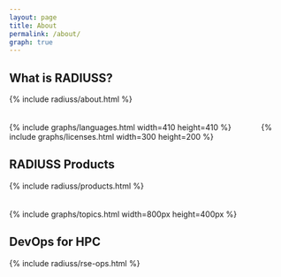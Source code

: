 ```yaml
---
layout: page
title: About
permalink: /about/
graph: true
---
```



## What is RADIUSS?

{% include radiuss/about.html %}

<div class="row" style="padding-top:20px; flex-direction:row">
    <div class="col-md-12" style="flex-direction:row">
    {% include graphs/languages.html width=410 height=410 %}<span style="padding-left:50px">
    {% include graphs/licenses.html width=300 height=200 %}
    </span>
    </div>
</div>

## RADIUSS Products

{% include radiuss/products.html %}

<div class="row" style="padding-top:20px; flex-direction:row">
    <div class="col-md-12">
    {% include graphs/topics.html width=800px height=400px %}
    </div>
</div>


## DevOps for HPC

{% include radiuss/rse-ops.html %}
